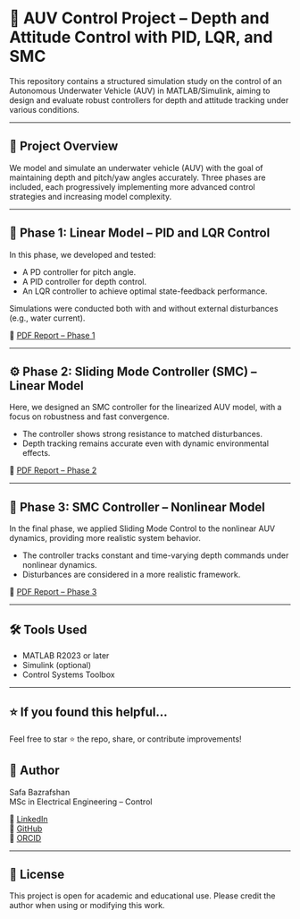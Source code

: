 # 🚢 AUV Control Project – Depth and Attitude Control with PID, LQR, and SMC

This repository contains a structured simulation study on the control of an Autonomous Underwater Vehicle (AUV) in MATLAB/Simulink, aiming to design and evaluate robust controllers for depth and attitude tracking under various conditions.

---

## 📌 Project Overview

We model and simulate an underwater vehicle (AUV) with the goal of maintaining depth and pitch/yaw angles accurately. Three phases are included, each progressively implementing more advanced control strategies and increasing model complexity.

---

## 📘 Phase 1: Linear Model – PID and LQR Control

In this phase, we developed and tested:
- A PD controller for pitch angle.
- A PID controller for depth control.
- An LQR controller to achieve optimal state-feedback performance.

Simulations were conducted both with and without external disturbances (e.g., water current).

📄 [PDF Report – Phase 1](AUV_Control_Phase1_PID_LQR.pdf)

---

## ⚙️ Phase 2: Sliding Mode Controller (SMC) – Linear Model

Here, we designed an SMC controller for the linearized AUV model, with a focus on robustness and fast convergence.

- The controller shows strong resistance to matched disturbances.
- Depth tracking remains accurate even with dynamic environmental effects.

📄 [PDF Report – Phase 2](AUV_Control_Phase2_SMC.pdf)

---

## 🌊 Phase 3: SMC Controller – Nonlinear Model

In the final phase, we applied Sliding Mode Control to the nonlinear AUV dynamics, providing more realistic system behavior.

- The controller tracks constant and time-varying depth commands under nonlinear dynamics.
- Disturbances are considered in a more realistic framework.

📄 [PDF Report – Phase 3](AUV_Control_Phase3_SMC_Nonlinear.pdf)

---

## 🛠 Tools Used

- MATLAB R2023 or later
- Simulink (optional)
- Control Systems Toolbox

---



## ⭐️ If you found this helpful...

Feel free to star ⭐️ the repo, share, or contribute improvements!

## 👤 Author

Safa Bazrafshan  
MSc in Electrical Engineering – Control  

🔗 [LinkedIn](https://www.linkedin.com/in/safa-bazrafshan-04100a29a)  
🔗 [GitHub](https://github.com/safa-bazrafshan)  
🔗 [ORCID](https://orcid.org/0009-0004-4029-9550)

---

## 📝 License

This project is open for academic and educational use. Please credit the author when using or modifying this work.

